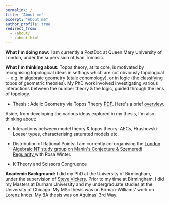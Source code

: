 ```yaml
---
permalink: /
title: "About me"
excerpt: "About me"
author_profile: true
redirect_from: 
  - /about/
  - /about.html
---
```

<b>What I'm doing now:</b> I am currently a PostDoc at Queen Mary University of London, under the supervision of Ivan Tomasic.

<b>What I'm thinking about:</b> Topos theory, at its core, is motivated by recognising topological ideas in settings which are not obviously topological -- e.g. in algebraic geometry (etale cohomology), or in logic (the classifying topos of geometric theories). My PhD work involved investigating various interactions between the number theory & the logic, guided through the lens of topology. 

<ul><li> Thesis : Adelic Geometry via Topos Theory <a href="/publications/FINALSUBMISSION.pdf">PDF</a>. Here's a brief <a href="/publications/Introduction"> overview</a>. </li></ul>
 
Aside, from developing the various ideas explored in my thesis, I'm also thinking about:

<ul><li> Interactions between model theory & topos theory: AECs, Hrushovski-Loeser types, characterising saturated models etc.
  </li></ul>
  <ul><li> Distribution of Rational Points: I am currently co-organising the <a href="https://nms.kcl.ac.uk/rosa.winter/StudyGroupManinSzemeredi.html"> London Algebraic NT study group on Manin's Conjecture & Szemeredi Regularity </a> with Rosa Winter.
  </li></ul>
<ul><li> K-Theory and Scissors Congruence
  </li></ul>


<b>Academic Background:</b> I did my PhD at the University of Birmingham, under the supervision of <a href="https://www.cs.bham.ac.uk/~sjv/" target ="_blank"> Steve Vickers</a>. Prior to my time at Birmingham, I did my Masters at Durham University and my undergraduate studies at the University of Chicago. My MSc thesis was on Birman-Williams' work on Lorenz knots. My BA thesis was on Aquinas' 3rd Way. 
